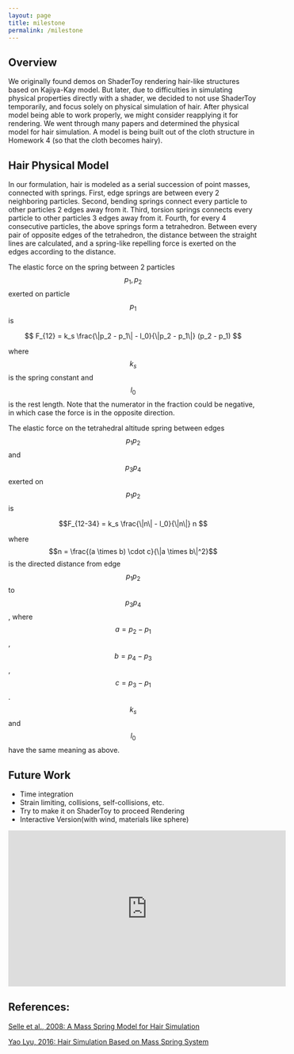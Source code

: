 ```yaml
---
layout: page
title: milestone
permalink: /milestone
---
```


<!-- # Milestone

Jello, again!

## Accomplishments

For our project, we chose to learn Unity due to its popularity, capabilities in physical 
simulation and rendering, and potential need for efficiency.

So far, we've implemented a Jello simulation using a mass-spring model. The 
model creates a 3D grid with masses at each vertex and springs connecting
the masses. We chose the springs (structural, bending, and shearing) by extrapolating 
the structure of our cloth simulation. Afterwards, we implemented the mesh generation 
for this model, which creates a triangle mesh from the masses' vertices.

![springs](../assets/img/milestone/springs.jpeg){:style="display:block; margin-left: auto; margin-right: auto; width:30%;"}

Then, we worked with Unity to take our mesh and render it to look like Jello. This took 
some experimenting with the Unity materials and rendering pipelines.

## Preliminary Results
Here's the current state of our simulation and rendering! We added in a listener for 
keypresses which makes the Jello jump upwards.

![jello](../assets/img/milestone/jello.gif){:style="display:block; margin-left: auto; margin-right: auto; width:50%;"}

## Reflection
Overall, we thought that our model works well, but there's a couple of issues with the model and our rendering that we'd
want to improve on for our final submission.
- The mass-spring model can be unstable at times, especially when high forces are exerted
- Our render isn't as transparent and realistic as we'd like

Also, our goal is to eventually try using a material point method or other more complicated method to render the
Jello and support collisions with rigid bodies. For example, we want to simulate a bullet striking through
the Jello cube.  -->

## Overview
We originally found demos on ShaderToy rendering hair-like structures based on Kajiya-Kay model. But later, due to difficulties in simulating physical properties directly with a shader, we decided to not use ShaderToy temporarily, and focus solely on physical simulation of hair. After physical model being able to work properly, we might consider reapplying it for rendering. We went through many papers and determined the physical model for hair simulation. A model is being built out of the cloth structure in Homework 4 (so that the cloth becomes hairy).

## Hair Physical Model

In our formulation, hair is modeled as a serial succession of point masses, connected with springs. First, edge springs are between every 2 neighboring particles. Second, bending springs connect every particle to other particles 2 edges away from it. Third, torsion springs connects every particle to other particles 3 edges away from it. Fourth, for every 4 consecutive particles, the above springs form a tetrahedron. Between every pair of opposite edges of the tetrahedron, the distance between the straight lines are calculated, and a spring-like repelling force is exerted on the edges according to the distance.

The elastic force on the spring between 2 particles $$p_1, p_2$$ exerted on particle $$p_1$$ is

$$ F_{12} = k_s \frac{\|p_2 - p_1\| - l_0}{\|p_2 - p_1\|} (p_2 - p_1) $$

where $$k_s$$ is the spring constant and $$l_0$$ is the rest length. Note that the numerator in the fraction could be negative, in which case the force is in the opposite direction.

The elastic force on the tetrahedral altitude spring between edges $$p_1p_2$$ and $$p_3p_4$$ exerted on $$p_1p_2$$ is

 $$F_{12-34} = k_s \frac{\|n\| - l_0}{\|n\|} n $$

where $$n = \frac{(a \times b) \cdot c}{\|a \times b\|^2}$$is the directed distance from edge $$p_1p_2$$ to $$p_3p_4$$, where $$a = p_2 - p_1$$, $$b = p_4 - p_3$$, $$c = p_3 - p_1$$. $$k_s$$  and $$l_0$$ have the same meaning as above.

<!-- <iframe width="560" height="315" src="https://www.youtube.com/embed/4n5AfHYST6E" title="YouTube video player" frameborder="0" allow="accelerometer; autoplay; clipboard-write; encrypted-media; gyroscope; picture-in-picture; web-share" allowfullscreen></iframe> -->

## Future Work
- Time integration
- Strain limiting, collisions, self-collisions, etc.
- Try to make it on ShaderToy to proceed Rendering
- Interactive Version(with wind, materials like sphere)


<iframe width="560" height="315" src="https://www.youtube.com/embed/atkGCNHlKOA?si=_P7x_AtHHEoVeqwA" title="YouTube video player" frameborder="0" allow="accelerometer; autoplay; clipboard-write; encrypted-media; gyroscope; picture-in-picture; web-share" referrerpolicy="strict-origin-when-cross-origin" allowfullscreen></iframe>


## References: 
[Selle et al., 2008: A Mass Spring Model for Hair Simulation](https://physbam.stanford.edu/~mlentine/images/hair.pdf) 

[Yao Lyu, 2016: Hair Simulation Based on Mass Spring System](https://nccastaff.bournemouth.ac.uk/jmacey/MastersProject/MSc17/05/1.pdf)
